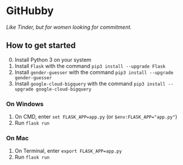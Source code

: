 # GitHubby

_Like Tinder, but for women looking for commitment._

## How to get started

0. Install Python 3 on your system
1. Install `Flask` with the command `pip3 install --upgrade Flask`
2. Install `gender-guesser` with the command `pip3 install --upgrade gender-guesser`
3. Install `google-cloud-bigquery` with the command `pip3 install --upgrade google-cloud-bigquery`

### On Windows

1. On CMD, enter `set FLASK_APP=app.py` (or `$env:FLASK_APP="app.py"`)
2. Run `flask run`

### On Mac

1. On Terminal, enter `export FLASK_APP=app.py`
2. Run `flask run`
